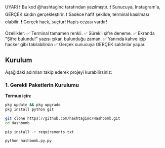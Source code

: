 UYARI 
❗ Bu kod @hashtaginc tarafından yazılmıştır.
❗ Sunucuya, Instagram'a, GERÇEK saldırı gerçekleştirir.
❗ Sadece hafif şekilde, terminal kasılması olabilir.
❗ Gerçek hack, suçtur! Hapis cezası vardır!


Özellikler:
✅ Terminal tamamen renkli.
✅ Sürekli şifre deneme.
✅ Ekranda "Şifre bulundu!" yazısı çıkar, bulunduğu zaman.
✅ Yanında kahve içip hacker gibi takılabilirsin
✅ Gerçek sunucuya GERÇEK saldırılar yapar.

## Kurulum

Aşağıdaki adımları takip ederek projeyi kurabilirsiniz:

### 1. Gerekli Paketlerin Kurulumu

**Termux için:**

```bash
pkg update && pkg upgrade
pkg install python git

git clone https://github.com/hashtaginc/Hashbomb.git
cd Hashbomb

pip install -r requirements.txt

python hashbomb.py.py
